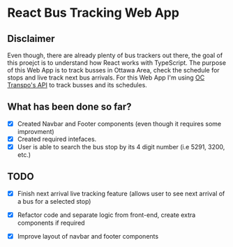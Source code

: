 # React Bus Tracking Web App

## Disclaimer

Even though, there are already plenty of bus trackers out there,
the goal of this proejct is to understand how React works with TypeScript.
The purpose of this Web App is to track busses in Ottawa Area, check the schedule for stops and live track next bus arrivals.
For this Web App I'm using [OC Transpo's API](https://www.octranspo.com/en/plan-your-trip/travel-tools/developers/dev-doc) to track busses and its schedules.

## What has been done so far?

- [x] Created Navbar and Footer components (even though it requires some improvment)
- [x] Created required intefaces.
- [x] User is able to search the bus stop by its 4 digit number (i.e 5291, 3200, etc.)

## TODO
 - [x] Finish next arrival live tracking feature (allows user to see next arrival of a bus for a selected stop)
 - [x] Refactor code and separate logic from front-end, create extra components if required 
 - [x] Improve layout of navbar and footer components


